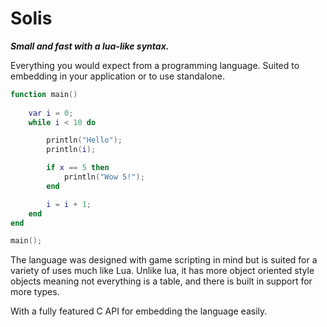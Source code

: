 
# Solis 

***Small and fast with a lua-like syntax.***

Everything you would expect from a programming language. Suited to embedding in your application or to use standalone. 

```lua
function main()
	
	var i = 0; 
	while i < 10 do

		println("Hello");
		println(i);

		if x == 5 then
			println("Wow 5!");
		end 

		i = i + 1;
	end
end

main();
```

The language was designed with game scripting in mind but is suited for a variety of uses much like Lua. Unlike lua, it has more object oriented style objects meaning not everything is a table, and there 
is built in support for more types. 


With a fully featured C API for embedding the language easily. 